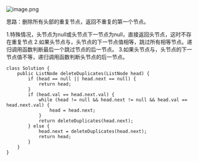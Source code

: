 ![image.png](https://pic.leetcode-cn.com/1599462285-gPdWKl-image.png)

思路：删除所有头部的重复节点，返回不重复的第一个节点。


1.特殊情况，头节点为null或头节点下一节点为null，直接返回头节点，这时不存在重复节点
2.如果头节点与，头节点的下一节点值相等，跳过所有相等节点。递归调用函数判断最后一个跳过节点的后一节点。
3.如果头节点与，头节点的下一节点值不等，递归调用函数判断头节点的后一节点。

```
class Solution {
    public ListNode deleteDuplicates(ListNode head) {
        if (head == null || head.next == null) {
            return head;
        }
        if (head.val == head.next.val) {
            while (head != null && head.next != null && head.val == head.next.val) {
                head = head.next;
            }
            return deleteDuplicates(head.next);
        } else {
            head.next = deleteDuplicates(head.next);
            return head;
        }
    }
}
```
